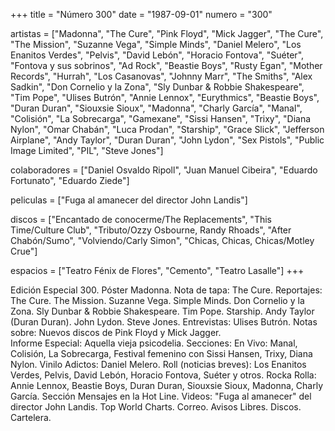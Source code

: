 +++
title = "Número 300"
date = "1987-09-01"
numero = "300"

artistas = ["Madonna", "The Cure", "Pink Floyd", "Mick Jagger", "The Cure", "The Mission", "Suzanne Vega", "Simple Minds", "Daniel Melero", "Los Enanitos Verdes", "Pelvis", "David Lebón", "Horacio Fontova", "Suéter", "Fontova y sus sobrinos", "Ad Rock", "Beastie Boys", "Rusty Egan", "Mother Records", "Hurrah", "Los Casanovas", "Johnny Marr", "The Smiths", "Alex Sadkin", "Don Cornelio y la Zona", "Sly Dunbar & Robbie Shakespeare", "Tim Pope", "Ulises Butrón", "Annie Lennox", "Eurythmics", "Beastie Boys", "Duran Duran", "Siouxsie Sioux", "Madonna", "Charly García", "Manal", "Colisión", "La Sobrecarga", "Gamexane", "Sissi Hansen", "Trixy", "Diana Nylon", "Omar Chabán", "Luca Prodan", "Starship", "Grace Slick", "Jefferson Airplane", "Andy Taylor", "Duran Duran", "John Lydon", "Sex Pistols", "Public Image Limited", "PIL", "Steve Jones"]

colaboradores = ["Daniel Osvaldo Ripoll", "Juan Manuel Cibeira", "Eduardo Fortunato", "Eduardo Ziede"]

peliculas = ["Fuga al amanecer del director John Landis"]

discos = ["Encantado de conocerme/The Replacements", "This Time/Culture Club", "Tributo/Ozzy Osbourne, Randy Rhoads", "After Chabón/Sumo", "Volviendo/Carly Simon", "Chicas, Chicas, Chicas/Motley Crue"] 

espacios = ["Teatro Fénix de Flores", "Cemento", "Teatro Lasalle"]
+++

Edición Especial 300. Póster Madonna. 
Nota de tapa: 
The Cure. 
Reportajes:
The Cure. The Mission. Suzanne Vega. Simple Minds. Don Cornelio y la Zona. Sly Dunbar & Robbie Shakespeare. Tim Pope. Starship. Andy Taylor (Duran Duran). John Lydon. Steve Jones.
Entrevistas:
Ulises Butrón. 
Notas sobre:
Nuevos discos de Pink Floyd y Mick Jagger.  
Informe Especial: Aquella vieja psicodelia. 
Secciones:
En Vivo: Manal, Colisión, La Sobrecarga, Festival femenino con Sissi Hansen, Trixy, Diana Nylon. 
Vinilo Adictos: Daniel Melero. 
Roll (noticias breves): Los Enanitos Verdes, Pelvis, David Lebón, Horacio Fontova, Suéter y otros.
Rocka Rolla: Annie Lennox, Beastie Boys, Duran Duran, Siouxsie Sioux, Madonna, Charly García. 
Sección Mensajes en la Hot Line. 
Videos: "Fuga al amanecer" del director John Landis. 
Top World Charts. Correo. Avisos Libres. Discos. Cartelera.
